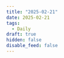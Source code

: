 ```yaml
---
title: "2025-02-21"
date: 2025-02-21
tags:
  - Daily
draft: true
hidden: false
disable_feed: false
---
```


